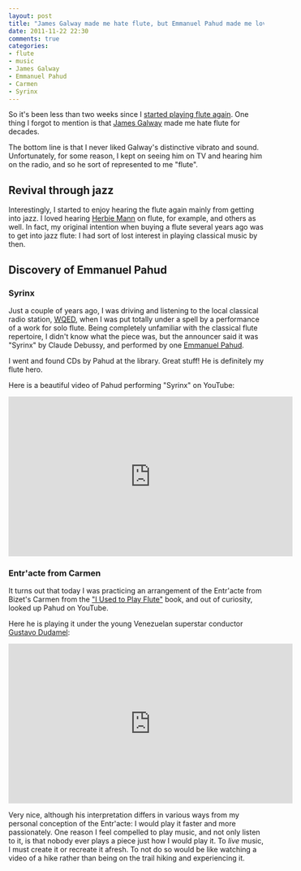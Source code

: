 ```yaml
---
layout: post
title: "James Galway made me hate flute, but Emmanuel Pahud made me love it"
date: 2011-11-22 22:30
comments: true
categories:
- flute
- music
- James Galway
- Emmanuel Pahud
- Carmen
- Syrinx
---
```

So it's been less than two weeks since I [started playing flute again](/blog/2011/11/09/taking-up-flute-again-after-decades/). One thing I forgot to mention is that [James Galway](http://en.wikipedia.org/wiki/James_Galway) made me hate flute for decades.

The bottom line is that I never liked Galway's distinctive vibrato and sound. Unfortunately, for some reason, I kept on seeing him on TV and hearing him on the radio, and so he sort of represented to me "flute".

## Revival through jazz

Interestingly, I started to enjoy hearing the flute again mainly from getting into jazz. I loved hearing [Herbie Mann](http://en.wikipedia.org/wiki/Herbie_Mann) on flute, for example, and others as well. In fact, my original intention when buying a flute several years ago was to get into jazz flute: I had sort of lost interest in playing classical music by then.

## Discovery of Emmanuel Pahud

### Syrinx

Just a couple of years ago, I was driving and listening to the local classical radio station, [WQED](http://www.wqed.org/fm/), when I was put totally under a spell by a performance of a work for solo flute. Being completely unfamiliar with the classical flute repertoire, I didn't know what the piece was, but the announcer said it was "Syrinx" by Claude Debussy, and performed by one [Emmanuel Pahud](http://en.wikipedia.org/wiki/Emmanuel_Pahud).

I went and found CDs by Pahud at the library. Great stuff! He is definitely my flute hero.

Here is a beautiful video of Pahud performing "Syrinx" on YouTube:

<iframe width="560" height="315" src="http://www.youtube.com/embed/aw53VrbI4l0" frameborder="0" allowfullscreen></iframe>

### Entr'acte from Carmen

It turns out that today I was practicing an arrangement of the Entr'acte from Bizet's Carmen from the ["I Used to Play Flute"](http://www.musicminusone.com/used-play-flute-innovative-method-adults-returning-play-p-60414222.html) book, and out of curiosity, looked up Pahud on YouTube.

Here he is playing it under the young Venezuelan superstar conductor [Gustavo Dudamel](http://en.wikipedia.org/wiki/Gustavo_Dudamel):

<iframe width="560" height="315" src="http://www.youtube.com/embed/eChLCFAGyx0" frameborder="0" allowfullscreen></iframe>

Very nice, although his interpretation differs in various ways from my personal conception of the Entr'acte: I would play it faster and more passionately. One reason I feel compelled to play music, and not only listen to it, is that nobody ever plays a piece just how I would play it. To *live* music, I must create it or recreate it afresh. To not do so would be like watching a video of a hike rather than being on the trail hiking and experiencing it.
